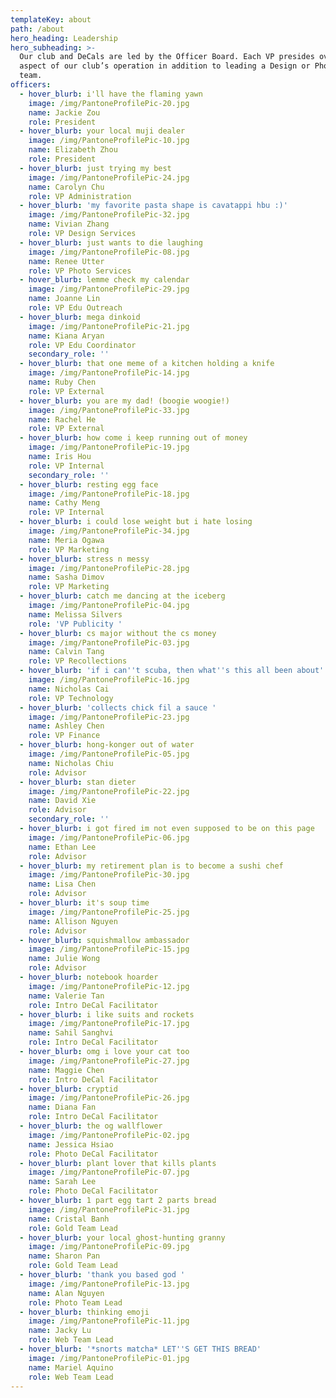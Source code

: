```yaml
---
templateKey: about
path: /about
hero_heading: Leadership
hero_subheading: >-
  Our club and DeCals are led by the Officer Board. Each VP presides over an
  aspect of our club’s operation in addition to leading a Design or Photography
  team.
officers:
  - hover_blurb: i'll have the flaming yawn
    image: /img/PantoneProfilePic-20.jpg
    name: Jackie Zou
    role: President
  - hover_blurb: your local muji dealer
    image: /img/PantoneProfilePic-10.jpg
    name: Elizabeth Zhou
    role: President
  - hover_blurb: just trying my best
    image: /img/PantoneProfilePic-24.jpg
    name: Carolyn Chu
    role: VP Administration
  - hover_blurb: 'my favorite pasta shape is cavatappi hbu :)'
    image: /img/PantoneProfilePic-32.jpg
    name: Vivian Zhang
    role: VP Design Services
  - hover_blurb: just wants to die laughing
    image: /img/PantoneProfilePic-08.jpg
    name: Renee Utter
    role: VP Photo Services
  - hover_blurb: lemme check my calendar
    image: /img/PantoneProfilePic-29.jpg
    name: Joanne Lin
    role: VP Edu Outreach
  - hover_blurb: mega dinkoid
    image: /img/PantoneProfilePic-21.jpg
    name: Kiana Aryan
    role: VP Edu Coordinator
    secondary_role: ''
  - hover_blurb: that one meme of a kitchen holding a knife
    image: /img/PantoneProfilePic-14.jpg
    name: Ruby Chen
    role: VP External
  - hover_blurb: you are my dad! (boogie woogie!)
    image: /img/PantoneProfilePic-33.jpg
    name: Rachel He
    role: VP External
  - hover_blurb: how come i keep running out of money
    image: /img/PantoneProfilePic-19.jpg
    name: Iris Hou
    role: VP Internal
    secondary_role: ''
  - hover_blurb: resting egg face
    image: /img/PantoneProfilePic-18.jpg
    name: Cathy Meng
    role: VP Internal
  - hover_blurb: i could lose weight but i hate losing
    image: /img/PantoneProfilePic-34.jpg
    name: Meria Ogawa
    role: VP Marketing
  - hover_blurb: stress n messy
    image: /img/PantoneProfilePic-28.jpg
    name: Sasha Dimov
    role: VP Marketing
  - hover_blurb: catch me dancing at the iceberg
    image: /img/PantoneProfilePic-04.jpg
    name: Melissa Silvers
    role: 'VP Publicity '
  - hover_blurb: cs major without the cs money
    image: /img/PantoneProfilePic-03.jpg
    name: Calvin Tang
    role: VP Recollections
  - hover_blurb: 'if i can''t scuba, then what''s this all been about'
    image: /img/PantoneProfilePic-16.jpg
    name: Nicholas Cai
    role: VP Technology
  - hover_blurb: 'collects chick fil a sauce '
    image: /img/PantoneProfilePic-23.jpg
    name: Ashley Chen
    role: VP Finance
  - hover_blurb: hong-konger out of water
    image: /img/PantoneProfilePic-05.jpg
    name: Nicholas Chiu
    role: Advisor
  - hover_blurb: stan dieter
    image: /img/PantoneProfilePic-22.jpg
    name: David Xie
    role: Advisor
    secondary_role: ''
  - hover_blurb: i got fired im not even supposed to be on this page
    image: /img/PantoneProfilePic-06.jpg
    name: Ethan Lee
    role: Advisor
  - hover_blurb: my retirement plan is to become a sushi chef
    image: /img/PantoneProfilePic-30.jpg
    name: Lisa Chen
    role: Advisor
  - hover_blurb: it's soup time
    image: /img/PantoneProfilePic-25.jpg
    name: Allison Nguyen
    role: Advisor
  - hover_blurb: squishmallow ambassador
    image: /img/PantoneProfilePic-15.jpg
    name: Julie Wong
    role: Advisor
  - hover_blurb: notebook hoarder
    image: /img/PantoneProfilePic-12.jpg
    name: Valerie Tan
    role: Intro DeCal Facilitator
  - hover_blurb: i like suits and rockets
    image: /img/PantoneProfilePic-17.jpg
    name: Sahil Sanghvi
    role: Intro DeCal Facilitator
  - hover_blurb: omg i love your cat too
    image: /img/PantoneProfilePic-27.jpg
    name: Maggie Chen
    role: Intro DeCal Facilitator
  - hover_blurb: cryptid
    image: /img/PantoneProfilePic-26.jpg
    name: Diana Fan
    role: Intro DeCal Facilitator
  - hover_blurb: the og wallflower
    image: /img/PantoneProfilePic-02.jpg
    name: Jessica Hsiao
    role: Photo DeCal Facilitator
  - hover_blurb: plant lover that kills plants
    image: /img/PantoneProfilePic-07.jpg
    name: Sarah Lee
    role: Photo DeCal Facilitator
  - hover_blurb: 1 part egg tart 2 parts bread
    image: /img/PantoneProfilePic-31.jpg
    name: Cristal Banh
    role: Gold Team Lead
  - hover_blurb: your local ghost-hunting granny
    image: /img/PantoneProfilePic-09.jpg
    name: Sharon Pan
    role: Gold Team Lead
  - hover_blurb: 'thank you based god '
    image: /img/PantoneProfilePic-13.jpg
    name: Alan Nguyen
    role: Photo Team Lead
  - hover_blurb: thinking emoji
    image: /img/PantoneProfilePic-11.jpg
    name: Jacky Lu
    role: Web Team Lead
  - hover_blurb: '*snorts matcha* LET''S GET THIS BREAD'
    image: /img/PantoneProfilePic-01.jpg
    name: Mariel Aquino
    role: Web Team Lead
---
```


